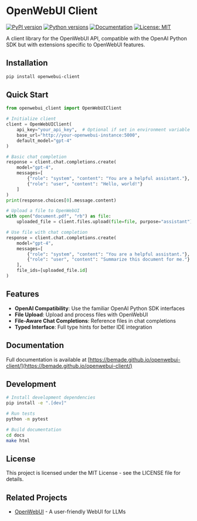 # OpenWebUI Client

[![PyPI version](https://img.shields.io/pypi/v/openwebui-client.svg)](https://pypi.org/project/openwebui-client/)
[![Python versions](https://img.shields.io/pypi/pyversions/openwebui-client.svg)](https://pypi.org/project/openwebui-client/)
[![Documentation](https://img.shields.io/badge/docs-latest-blue.svg)](https://bemade.github.io/openwebui-client/)
[![License: MIT](https://img.shields.io/badge/License-MIT-green.svg)](https://opensource.org/licenses/MIT)

A client library for the OpenWebUI API, compatible with the OpenAI Python SDK but with extensions specific to OpenWebUI features.

## Installation

```bash
pip install openwebui-client
```

## Quick Start

```python
from openwebui_client import OpenWebUIClient

# Initialize client
client = OpenWebUIClient(
    api_key="your_api_key",  # Optional if set in environment variable
    base_url="http://your-openwebui-instance:5000",
    default_model="gpt-4"
)

# Basic chat completion
response = client.chat.completions.create(
    model="gpt-4",
    messages=[
        {"role": "system", "content": "You are a helpful assistant."},
        {"role": "user", "content": "Hello, world!"}
    ]
)
print(response.choices[0].message.content)

# Upload a file to OpenWebUI
with open("document.pdf", "rb") as file:
    uploaded_file = client.files.upload(file=file, purpose="assistant")

# Use file with chat completion
response = client.chat.completions.create(
    model="gpt-4",
    messages=[
        {"role": "system", "content": "You are a helpful assistant."},
        {"role": "user", "content": "Summarize this document for me."}
    ],
    file_ids=[uploaded_file.id]
)
```

## Features

- **OpenAI Compatibility**: Use the familiar OpenAI Python SDK interfaces
- **File Upload**: Upload and process files with OpenWebUI
- **File-Aware Chat Completions**: Reference files in chat completions
- **Typed Interface**: Full type hints for better IDE integration

## Documentation

Full documentation is available at [https://bemade.github.io/openwebui-client/](https://bemade.github.io/openwebui-client/)

## Development

```bash
# Install development dependencies
pip install -e ".[dev]"

# Run tests
python -m pytest

# Build documentation
cd docs
make html
```

## License

This project is licensed under the MIT License - see the LICENSE file for details.

## Related Projects

- [OpenWebUI](https://github.com/open-webui/open-webui) - A user-friendly WebUI for LLMs